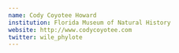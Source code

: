 ```yaml
---
name: Cody Coyotee Howard
institution: Florida Museum of Natural History
website: http://www.codycoyotee.com
twitter: wile_phylote
---
```


